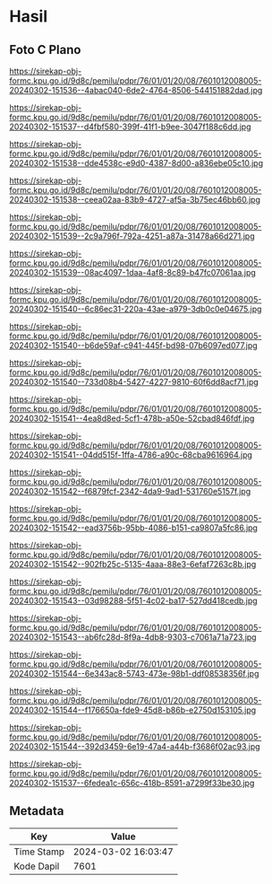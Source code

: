 # Hasil

## Foto C Plano

https://sirekap-obj-formc.kpu.go.id/9d8c/pemilu/pdpr/76/01/01/20/08/7601012008005-20240302-151536--4abac040-6de2-4764-8506-544151882dad.jpg

https://sirekap-obj-formc.kpu.go.id/9d8c/pemilu/pdpr/76/01/01/20/08/7601012008005-20240302-151537--d4fbf580-399f-41f1-b9ee-3047f188c6dd.jpg

https://sirekap-obj-formc.kpu.go.id/9d8c/pemilu/pdpr/76/01/01/20/08/7601012008005-20240302-151538--dde4538c-e9d0-4387-8d00-a836ebe05c10.jpg

https://sirekap-obj-formc.kpu.go.id/9d8c/pemilu/pdpr/76/01/01/20/08/7601012008005-20240302-151538--ceea02aa-83b9-4727-af5a-3b75ec46bb60.jpg

https://sirekap-obj-formc.kpu.go.id/9d8c/pemilu/pdpr/76/01/01/20/08/7601012008005-20240302-151539--2c9a796f-792a-4251-a87a-31478a66d271.jpg

https://sirekap-obj-formc.kpu.go.id/9d8c/pemilu/pdpr/76/01/01/20/08/7601012008005-20240302-151539--08ac4097-1daa-4af8-8c89-b47fc07061aa.jpg

https://sirekap-obj-formc.kpu.go.id/9d8c/pemilu/pdpr/76/01/01/20/08/7601012008005-20240302-151540--6c86ec31-220a-43ae-a979-3db0c0e04675.jpg

https://sirekap-obj-formc.kpu.go.id/9d8c/pemilu/pdpr/76/01/01/20/08/7601012008005-20240302-151540--b6de59af-c941-445f-bd98-07b6097ed077.jpg

https://sirekap-obj-formc.kpu.go.id/9d8c/pemilu/pdpr/76/01/01/20/08/7601012008005-20240302-151540--733d08b4-5427-4227-9810-60f6dd8acf71.jpg

https://sirekap-obj-formc.kpu.go.id/9d8c/pemilu/pdpr/76/01/01/20/08/7601012008005-20240302-151541--4ea8d8ed-5cf1-478b-a50e-52cbad846fdf.jpg

https://sirekap-obj-formc.kpu.go.id/9d8c/pemilu/pdpr/76/01/01/20/08/7601012008005-20240302-151541--04dd515f-1ffa-4786-a90c-68cba9616964.jpg

https://sirekap-obj-formc.kpu.go.id/9d8c/pemilu/pdpr/76/01/01/20/08/7601012008005-20240302-151542--f6879fcf-2342-4da9-9ad1-531760e5157f.jpg

https://sirekap-obj-formc.kpu.go.id/9d8c/pemilu/pdpr/76/01/01/20/08/7601012008005-20240302-151542--ead3756b-95bb-4086-b151-ca9807a5fc86.jpg

https://sirekap-obj-formc.kpu.go.id/9d8c/pemilu/pdpr/76/01/01/20/08/7601012008005-20240302-151542--902fb25c-5135-4aaa-88e3-6efaf7263c8b.jpg

https://sirekap-obj-formc.kpu.go.id/9d8c/pemilu/pdpr/76/01/01/20/08/7601012008005-20240302-151543--03d98288-5f51-4c02-ba17-527dd418cedb.jpg

https://sirekap-obj-formc.kpu.go.id/9d8c/pemilu/pdpr/76/01/01/20/08/7601012008005-20240302-151543--ab6fc28d-8f9a-4db8-9303-c7061a71a723.jpg

https://sirekap-obj-formc.kpu.go.id/9d8c/pemilu/pdpr/76/01/01/20/08/7601012008005-20240302-151544--6e343ac8-5743-473e-98b1-ddf08538356f.jpg

https://sirekap-obj-formc.kpu.go.id/9d8c/pemilu/pdpr/76/01/01/20/08/7601012008005-20240302-151544--f176650a-fde9-45d8-b86b-e2750d153105.jpg

https://sirekap-obj-formc.kpu.go.id/9d8c/pemilu/pdpr/76/01/01/20/08/7601012008005-20240302-151544--392d3459-6e19-47a4-a44b-f3686f02ac93.jpg

https://sirekap-obj-formc.kpu.go.id/9d8c/pemilu/pdpr/76/01/01/20/08/7601012008005-20240302-151537--6fedea1c-656c-418b-8591-a7299f33be30.jpg


## Metadata

| Key        | Value               |
| ---------- | ------------------- |
| Time Stamp | 2024-03-02 16:03:47 |
| Kode Dapil | 7601                |



